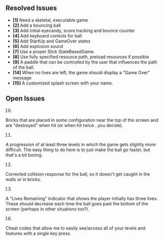 ## Resolved Issues ##

- **[1]** Need a skeletal, executable game
- **[2]** Add a bouncing ball
- **[3]** Add initial eyecandy, score tracking and bounce counter
- **[4]** Add keyboard controls for ball
- **[5]** Add StartUp and GameOver states
- **[6]** Add explosion sound
- **[7]** Use a proper Slick StateBasedGame.
- **[8]** Use fully specified resource path, preload resources if possible
- **[9]** A paddle that can be controlled by the user that influences the path of the ball.
- **[14]** When no lives are left, the game should display a "Game Over" message
- **[15]** A customized splash screen with your name.


## Open Issues ##
10.
Bricks that are placed in some configuration near the top of the screen and are "destroyed" when hit
(or when hit twice...you decide).

11.
A progression of at least three levels in which the game gets slightly more difficult. The easy thing to
do here is to just make the ball go faster, but that's a bit boring.

12.
Corrected collision response for the ball, so it doesn't get caught in the walls or in bricks.

13.
A "Lives Remaining" indicator that shows the player initially has three lives. These should decrease
each time the ball goes past the bottom of the screen (perhaps in other situations too?).

16.
Cheat  codes  that  allow  me  to  easily  see/access  all  of  your  levels  and  features  with  a  single  key
press.
